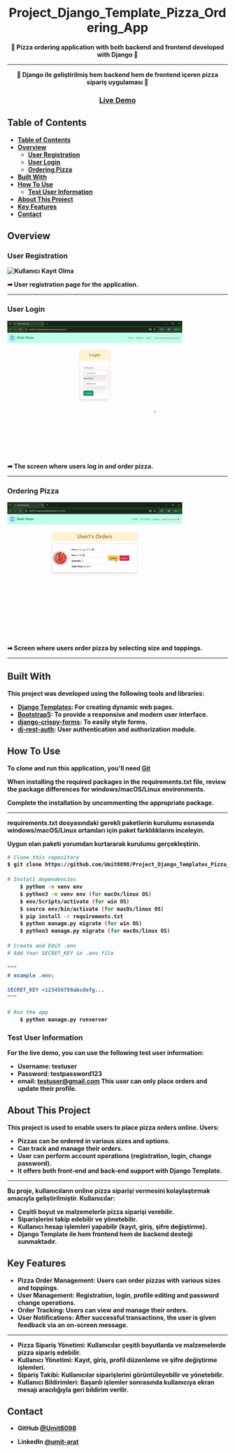 <!-- Please update value in the {}  -->

<h1 align="center">Project_Django_Template_Pizza_Ordering_App</h1>

<p align="center"><strong>🍕 Pizza ordering application with both backend and frontend developed with Django
 🍕<strong></p>
 
---

<p align="center">🍕 Django ile geliştirilmiş hem backend hem de frontend içeren pizza sipariş uygulaması 🍕</p>

<div align="center">
  <h3>
    <a href="https://umit8111.pythonanywhere.com/">
      Live Demo
    </a> 
  </h3>
</div>

<!-- TABLE OF CONTENTS -->

## Table of Contents

- [Table of Contents](#table-of-contents)
- [Overview](#overview)
  - [User Registration](#user-registration)
  - [User Login](#user-login)
  - [Ordering Pizza](#ordering-pizza)
- [Built With](#built-with)
- [How To Use](#how-to-use)
  - [Test User Information](#test-user-information)
- [About This Project](#about-this-project)
- [Key Features](#key-features)
- [Contact](#contact)

<!-- OVERVIEW -->

## Overview

### User Registration
<!-- ![screenshot](project_screenshot/pizza_app_register.gif) -->
<img src="project_screenshot/pizza_app_register.gif" alt="Kullanıcı Kayıt Olma" width="400"/>

➡ User registration page for the application.

---

### User Login
<!-- ![screenshot](project_screenshot/pizza_app_login.gif) -->
<img src="project_screenshot/pizza_app_login.gif" alt="Kullanıcı Login" width="400"/>

➡ The screen where users log in and order pizza.

---

### Ordering Pizza
<!-- ![screenshot](project_screenshot/pizza_app_order.gif) -->
<img src="project_screenshot/pizza_app_order.gif" alt="Pizza App Order" width="400"/>

➡ Screen where users order pizza by selecting size and toppings.

---

## Built With

<!-- This section should list any major frameworks that you built your project using. Here are a few examples.-->
This project was developed using the following tools and libraries:

- [Django Templates](https://docs.djangoproject.com/en/5.1/topics/templates/): For creating dynamic web pages.
- [Bootstrap5](https://getbootstrap.com/docs/5.0/getting-started/introduction/): To provide a responsive and modern user interface.
- [django-crispy-forms](https://django-crispy-forms.readthedocs.io/en/latest/): To easily style forms.
- [dj-rest-auth](https://dj-rest-auth.readthedocs.io/en/latest/): User authentication and authorization module.


## How To Use

<!-- This is an example, please update according to your application -->

To clone and run this application, you'll need [Git](https://github.com/Umit8098/Project_Django_Templates_Pizza_App_CH-12_V.03)

When installing the required packages in the requirements.txt file, review the package differences for windows/macOS/Linux environments. 

Complete the installation by uncommenting the appropriate package.

---

requirements.txt dosyasındaki gerekli paketlerin kurulumu esnasında windows/macOS/Linux ortamları için paket farklılıklarını inceleyin. 

Uygun olan paketi yorumdan kurtararak kurulumu gerçekleştirin.

```bash
# Clone this repository
$ git clone https://github.com/Umit8098/Project_Django_Templates_Pizza_App_CH-12_V.03.git

# Install dependencies
    $ python -m venv env
    $ python3 -m venv env (for macOs/linux OS)
    $ env/Scripts/activate (for win OS)
    $ source env/bin/activate (for macOs/linux OS)
    $ pip install -r requirements.txt
    $ python manage.py migrate (for win OS)
    $ python3 manage.py migrate (for macOs/linux OS)

# Create and Edit .env
# Add Your SECRET_KEY in .env file

"""
# example .env;

SECRET_KEY =123456789abcdefg...
"""

# Run the app
    $ python manage.py runserver
```

### Test User Information
For the live demo, you can use the following test user information:
- **Username**: testuser
- **Password**: testpassword123
- **email**: testuser@gmail.com
This user can only place orders and update their profile.


## About This Project
This project is used to enable users to place pizza orders online. Users:
- Pizzas can be ordered in various sizes and options.
- Can track and manage their orders.
- User can perform account operations (registration, login, change password).
- It offers both front-end and back-end support with Django Template.

---

Bu proje, kullanıcıların online pizza siparişi vermesini kolaylaştırmak amacıyla geliştirilmiştir. Kullanıcılar:
- Çeşitli boyut ve malzemelerle pizza siparişi verebilir.
- Siparişlerini takip edebilir ve yönetebilir.
- Kullanıcı hesap işlemleri yapabilir (kayıt, giriş, şifre değiştirme).
- Django Template ile hem frontend hem de backend desteği sunmaktadır.



## Key Features

- **Pizza Order Management**: Users can order pizzas with various sizes and toppings.
- **User Management**: Registration, login, profile editing and password change operations.
- **Order Tracking**: Users can view and manage their orders.
- **User Notifications**: After successful transactions, the user is given feedback via an on-screen message.

---

- **Pizza Sipariş Yönetimi**: Kullanıcılar çeşitli boyutlarda ve malzemelerde pizza sipariş edebilir.
- **Kullanıcı Yönetimi**: Kayıt, giriş, profil düzenleme ve şifre değiştirme işlemleri.
- **Sipariş Takibi**: Kullanıcılar siparişlerini görüntüleyebilir ve yönetebilir.
- **Kullanıcı Bildirimleri**: Başarılı işlemler sonrasında kullanıcıya ekran mesajı aracılığıyla geri bildirim verilir.


## Contact

<!-- - Website [your-website.com](https://{your-web-site-link}) -->
- **GitHub** [@Umit8098](https://github.com/Umit8098)

- **LinkedIn** [@umit-arat](https://linkedin.com/in/umit-arat/)
<!-- - Twitter [@your-twitter](https://{twitter.com/your-username}) -->

